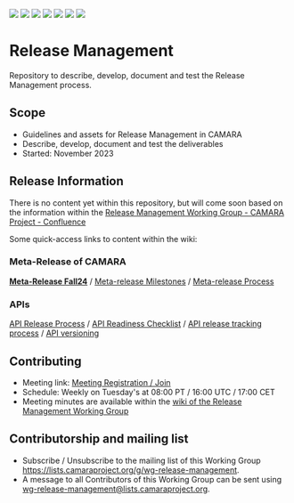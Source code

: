 <a href="https://github.com/camaraproject/ReleaseManagement/commits/" title="Last Commit"><img src="https://img.shields.io/github/last-commit/camaraproject/ReleaseManagement?style=plastic"></a>
<a href="https://github.com/camaraproject/ReleaseManagement/issues" title="Open Issues"><img src="https://img.shields.io/github/issues/camaraproject/ReleaseManagement?style=plastic"></a>
<a href="https://github.com/camaraproject/ReleaseManagement/pulls" title="Open Pull Requests"><img src="https://img.shields.io/github/issues-pr/camaraproject/ReleaseManagement?style=plastic"></a>
<a href="https://github.com/camaraproject/ReleaseManagement/graphs/contributors" title="Contributors"><img src="https://img.shields.io/github/contributors/camaraproject/ReleaseManagement?style=plastic"></a>
<a href="https://github.com/camaraproject/ReleaseManagement" title="Repo Size"><img src="https://img.shields.io/github/repo-size/camaraproject/ReleaseManagement?style=plastic"></a>
<a href="https://github.com/camaraproject/ReleaseManagement/blob/main/LICENSE" title="License"><img src="https://img.shields.io/badge/License-Apache%202.0-green.svg?style=plastic"></a>
<img src="https://img.shields.io/badge/Working%20Group-red">

# Release Management
Repository to describe, develop, document and test the Release Management process.

## Scope
* Guidelines and assets for Release Management in CAMARA
* Describe, develop, document and test the deliverables
* Started: November 2023

## Release Information

There is no content yet within this repository, but will come soon based on the information within the 
[Release Management Working Group - CAMARA Project - Confluence](https://wiki.camaraproject.org/display/CAM/Release+Management+Working+Group)

Some quick-access links to content within the wiki:

### Meta-Release of CAMARA

**[Meta-Release Fall24](https://wiki.camaraproject.org/x/cgB0AQ)** / [Meta-release Milestones](https://wiki.camaraproject.org/x/16N3) / [Meta-release Process](https://wiki.camaraproject.org/x/G7N3)

### APIs

[API Release Process](https://wiki.camaraproject.org/x/AgAVAQ) / [API Readiness Checklist](https://wiki.camaraproject.org/display/CAM/API+Release+Process#APIReleaseProcess-APIreadinesschecklist) / [API release tracking process](https://wiki.camaraproject.org/x/HQBFAQ) / [API versioning](https://wiki.camaraproject.org/display/CAM/API+versioning)


## Contributing
* Meeting link: [Meeting Registration / Join](https://zoom-lfx.platform.linuxfoundation.org/meeting/97762557636?password=e5f98402-8c29-448d-a8b1-f2dceaa9d4ba)
* Schedule: Weekly on Tuesday's at 08:00 PT / 16:00 UTC / 17:00 CET
* Meeting minutes are available within the [wiki of the Release Management Working Group](https://wiki.camaraproject.org/display/CAM/Release+Management+Working+Group)

## Contributorship and mailing list
* Subscribe / Unsubscribe to the mailing list of this Working Group <https://lists.camaraproject.org/g/wg-release-management>.
* A message to all Contributors of this Working Group can be sent using <wg-release-management@lists.camaraproject.org>.
